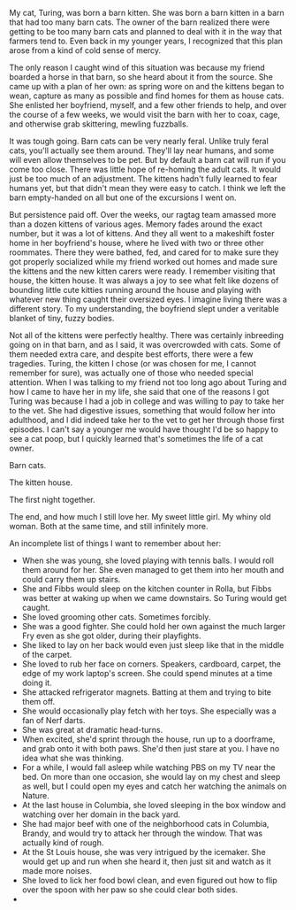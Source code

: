 My cat, Turing, was born a barn kitten. She was born a barn kitten in a barn that had too many barn cats. The owner of the barn realized there were getting to be too many barn cats and planned to deal with it in the way that farmers tend to. Even back in my younger years, I recognized that this plan arose from a kind of cold sense of mercy.

The only reason I caught wind of this situation was because my friend boarded a horse in that barn, so she heard about it from the source. She came up with a plan of her own: as spring wore on and the kittens began to wean, capture as many as possible and find homes for them as house cats. She enlisted her boyfriend, myself, and a few other friends to help, and over the course of a few weeks, we would visit the barn with her to coax, cage, and otherwise grab skittering, mewling fuzzballs.

It was tough going. Barn cats can be very nearly feral. Unlike truly feral cats, you'll actually see them around. They'll lay near humans, and some will even allow themselves to be pet. But by default a barn cat will run if you come too close. There was little hope of re-homing the adult cats. It would just be too much of an adjustment. The kittens hadn't fully learned to fear humans yet, but that didn't mean they were easy to catch. I think we left the barn empty-handed on all but one of the excursions I went on.

But persistence paid off. Over the weeks, our ragtag team amassed more than a dozen kittens of various ages. Memory fades around the exact number, but it was a lot of kittens. And they all went to a makeshift foster home in her boyfriend's house, where he lived with two or three other roommates. There they were bathed, fed, and cared for to make sure they got properly socialized while my friend worked out homes and made sure the kittens and the new kitten carers were ready. I remember visiting that house, the kitten house. It was always a joy to see what felt like dozens of bounding little cute kitties running around the house and playing with whatever new thing caught their oversized eyes. I imagine living there was a different story. To my understanding, the boyfriend slept under a veritable blanket of tiny, fuzzy bodies.

Not all of the kittens were perfectly healthy. There was certainly inbreeding going on in that barn, and as I said, it was overcrowded with cats. Some of them needed extra care, and despite best efforts, there were a few tragedies. Turing, the kitten I chose (or was chosen for me, I cannot remember for sure), was actually one of those who needed special attention. When I was talking to my friend not too long ago about Turing and how I came to have her in my life, she said that one of the reasons I got Turing was because I had a job in college and was willing to pay to take her to the vet. She had digestive issues, something that would follow her into adulthood, and I did indeed take her to the vet to get her through those first episodes. I can't say a younger me would have thought I'd be so happy to see a cat poop, but I quickly learned that's sometimes the life of a cat owner.






Barn cats.

The kitten house.

The first night together.

The end, and how much I still love her. My sweet little girl. My whiny old woman. Both at the same time, and still infinitely more.


An incomplete list of things I want to remember about her:

 - When she was young, she loved playing with tennis balls. I would roll them around for her. She even managed to get them into her mouth and could carry them up stairs.
 - She and Fibbs would sleep on the kitchen counter in Rolla, but Fibbs was better at waking up when we came downstairs. So Turing would get caught.
 - She loved grooming other cats. Sometimes forcibly.
 - She was a good fighter. She could hold her own against the much larger Fry even as she got older, during their playfights.
 - She liked to lay on her back would even just sleep like that in the middle of the carpet.
 - She loved to rub her face on corners. Speakers, cardboard, carpet, the edge of my work laptop's screen. She could spend minutes at a time doing it.
 - She attacked refrigerator magnets. Batting at them and trying to bite them off.
 - She would occasionally play fetch with her toys. She especially was a fan of Nerf darts.
 - She was great at dramatic head-turns.
 - When excited, she'd sprint through the house, run up to a doorframe, and grab onto it with both paws. She'd then just stare at you. I have no idea what she was thinking.
 - For a while, I would fall asleep while watching PBS on my TV near the bed. On more than one occasion, she would lay on my chest and sleep as well, but I could open my eyes and catch her watching the animals on Nature.
 - At the last house in Columbia, she loved sleeping in the box window and watching over her domain in the back yard.
 - She had major beef with one of the neighborhood cats in Columbia, Brandy, and would try to attack her through the window. That was actually kind of rough.
 - At the St Louis house, she was very intrigued by the icemaker. She would get up and run when she heard it, then just sit and watch as it made more noises.
 - She loved to lick her food bowl clean, and even figured out how to flip over the spoon with her paw so she could clear both sides.
 - 